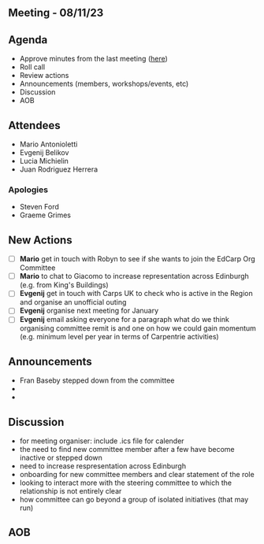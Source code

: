 ## Meeting - 08/11/23

## Agenda
* Approve minutes from the last meeting ([here](https://github.com/edcarp/organising-committee/blob/main/minutes/2023/2023_09_01_EdCarp_Organising_Committee.md))
* Roll call
* Review actions
* Announcements (members, workshops/events, etc)
* Discussion
* AOB

## Attendees
* Mario Antonioletti
* Evgenij Belikov
* Lucia Michielin
* Juan Rodriguez Herrera
  
### Apologies
* Steven Ford
* Graeme Grimes

## New Actions
- [ ] **Mario** get in touch with Robyn to see if she wants to join the EdCarp Org Committee
- [ ] **Mario** to chat to Giacomo to increase representation across Edinburgh (e.g. from King's Buildings)
- [ ] **Evgenij** get in touch with Carps UK to check who is active in the Region and organise an unofficial outing
- [ ] **Evgenij** organise next meeting for January
- [ ] **Evgenij** email asking everyone for a paragraph what do we think organising committee remit is and one on how we could gain momentum (e.g. minimum level per year in terms of Carpentrie activities)

## Announcements
* Fran Baseby stepped down from the committee
* 
* 

## Discussion
* for meeting organiser: include .ics file for calender
* the need to find new committee member after a few have become inactive or stepped down
* need to increase respresentation across Edinburgh
* onboarding for new committee members and clear statement of the role
* looking to interact more with the steering committee to which the relationship is not entirely clear
* how committee can go beyond a group of isolated initiatives (that may run)
  
## AOB
